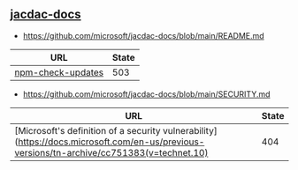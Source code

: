 
## [jacdac-docs](https://github.com/microsoft/jacdac-docs)
* https://github.com/microsoft/jacdac-docs/blob/main/README.md

| URL | State |
| --- | --- |
| [npm-check-updates](https://www.npmjs.com/package/npm-check-updates) | 503 |

* https://github.com/microsoft/jacdac-docs/blob/main/SECURITY.md

| URL | State |
| --- | --- |
| [Microsoft's definition of a security vulnerability](https://docs.microsoft.com/en-us/previous-versions/tn-archive/cc751383(v=technet.10) | 404 |
